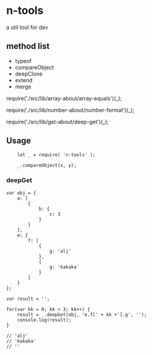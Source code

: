 # n-tools
a util tool for dev

## method list

* typeof
* compareObject
* deepClone
* extend
* merge

require('./src/lib/array-about/array-equals')(_);

require('./src/lib/number-about/number-format')(_);

require('./src/lib/get-about/deep-get')(_);

## Usage

```
    let _ = require( 'n-tools' );

    _.compareObject(x, y);
```

### deepGet

```
var obj = {
    a: [
        {
            b: {
                c: 3
            }
        }
    ],
    e: {
        f: [
            {
                g: 'alj'
            },
            {
                g: 'kakaka'
            }
        ]
    }
};

var result = '';

for(var kk = 0; kk < 3; kk++) {
	result = _.deepGet(obj, 'e.f[' + kk +'].g', '');
	console.log(result);
}

// 'alj'
// 'kakaka'
// ''
```
